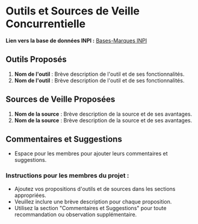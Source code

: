 # Outils et Sources de Veille Concurrentielle

**Lien vers la base de données INPI :** [Bases-Marques INPI](https://bases-marques.inpi.fr)

## Outils Proposés
1. **Nom de l'outil** : Brève description de l'outil et de ses fonctionnalités.
2. **Nom de l'outil** : Brève description de l'outil et de ses fonctionnalités.

## Sources de Veille Proposées
1. **Nom de la source** : Brève description de la source et de ses avantages.
2. **Nom de la source** : Brève description de la source et de ses avantages.

## Commentaires et Suggestions
- Espace pour les membres pour ajouter leurs commentaires et suggestions.

### Instructions pour les membres du projet :
- Ajoutez vos propositions d'outils et de sources dans les sections appropriées.
- Veuillez inclure une brève description pour chaque proposition.
- Utilisez la section "Commentaires et Suggestions" pour toute recommandation ou observation supplémentaire.
